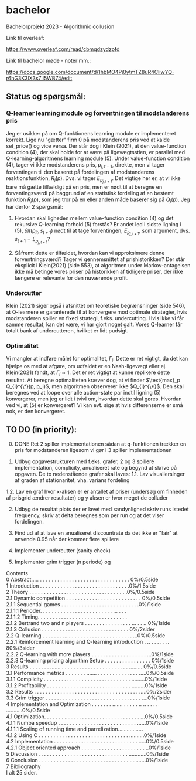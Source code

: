# bachelor

Bachelorprojekt 2023 - Algorithmic collusion

Link til overleaf: 

https://www.overleaf.com/read/cbmqdzydzpfd

Link til bachelor møde - noter mm.:

https://docs.google.com/document/d/1hbMO4Pj0ytmTZ8uR4CliwYQ-r6hG3K3lX3s7iI5WB74/edit

## Status og spørgsmål:
### Q-learner learning module og forventningen til modstanderens pris
Jeg er usikker på om Q-funktionens learning module er implementeret korrekt. Lige nu "gætter" firm 0 på modstanderens pris ved at kalde set_price() og vice versa. Der står dog i Klein (2021), at den value-function condition (4), der skal holde for at være på ligevægtsstien, er parallel med Q-learning-algoritmens learning module (5). Under value-function condition (4), tager vi ikke modstanderens pris, $p_{j,t+1}$, direkte, men vi tager forventingen til den baseret på fordelingen af modstanderens reaktionsfunktion, $R_j(p)$. Dvs. vi tager $E_{p_{j,t+1}}$. Det vigtige her er, at vi ikke bare må gætte tilfældigt på en pris, men er nødt til at beregne en forventingsværdi på baggrund af en statistisk fordeling af en bestemt funktion $R_j(p)$, som jeg tror på en eller anden måde baserer sig på $Q_j(p)$. Jeg har derfor 2 spørgsmål:

1. Hvordan skal ligheden mellem value-function condition (4) og det rekursive Q-learning forhold (5) forstås? Er andet led i sidste ligning i (5), $\delta \pi (p_{it}, s_{t+1})$ nødt til at tage forventingen, $E_{p_{j,t+1}}$, som argument, dvs. $s_{t+1}=E_{p_{j,t+1}}$?

2. Såfremt dette er tilfældet, hvordan kan vi approksimere denne forventningsværdi? Tager vi gennemsnittet af prishistorikken? Der står eksplicit i Klein(2021) (side 553), at algoritmen under Markov-antagelsen ikke må betinge vores priser på historikken af tidligere priser, der ikke længere er relevante for den nuværende profit. 

### Undercutter
Klein (2021) siger også i afsnittet om teoretiske begrænsninger (side 546), at Q-learnere er garanterede til at konvergere mod optimale strategier, hvis modstanderen spiller en fixed strategi, f.eks. undercutting. Hvis ikke vi får samme resultat, kan det være, vi har gjort noget galt. Vores Q-learner får totalt bank af undercutteren, hvilket er lidt pudsigt.

### Optimalitet
Vi mangler at indføre målet for optimalitet, $\Gamma_i$. Dette er ret vigtigt, da det kan hjælpe os med at afgøre, om udfaldet er en Nash-ligevægt eller ej. Klein(2021) fandt, at $\Gamma_i \approx 1$. Det er ret vigtigt at kunne replikere dette resultat. At beregne optimaliteten kræver dog, at vi finder $\text{max}_p Q_{i}^{\*}(p, p_j)$, men algoritmen observerer ikke $Q_{i}^{\*}$. Den skal beregnes ved at loope over alle action-state par indtil ligning (5) konvergerer, men jeg er lidt i tvivl om, hvordan dette skal gøres. Hvordan ved vi, at (5) er konvergeret? Vi kan evt. sige at hvis differenserne er små nok, er den konvergeret. 

## TO DO (in priority):
0. DONE Ret 2 spiller implementationen sådan at q-funktionen trækker en pris for modstanderen ligesom vi gør i 3 spiller implementationen

1. Udbyg opgavestrukturen med f.eks. grafer, 2 og 3 spillere implementation,      complicity, anualiseret rate og begynd at skrive på opgaven. De to nedenstående grafer skal laves:
  1.1. Lav visualiersinger af graden af stationaritet, vha. varians fordeling

  1.2. Lav en graf hvor x-aksen er er antallet af priser (undersøg om finheden af prisgrid ændrer resultater) og y aksen er hvor meget de colluder

2. Udbyg de resultat plots der er lavet med sandynlighed skriv runs istedet frequency, skriv at delta beregnes som per run og at det viser fordelingen. 

3. Find ud af at lave en anualiseret discountrate da det ikke er "fair" at anvende 0.95 når der kommer flere spillere

4. Implementer undercutter (sanity check)

5. Implementer grim trigger (n periode) og



Contents <br />
0 Abstract….. . . . . . . . . . . . . . . . . . . . . . . . . . . . . . . . 0%/0.5side <br />
1 Introduction . . . . . . . . . . . . . . . . . . . . . . . . . . . . . . .0%/1.5side <br />
2 Theory . . . . . . . . . . . . . . . . . . . . . . . . . . . . . . . . . .0%/0.5side <br />
2.1 Dynamic competition . . . . . . . . . . . . . . . . . . . . . . . . . . 0%/0.5side <br />
2.1.1 Sequential games . . . . . . . . . . . . . . . . . . . . . . . . . . .0%/1side <br />
2.1.1.1 Perioder. . . . . . . . . . . . . . . . . . . . . . . . . ... . . . <br /> 
2.1.1.2 Timing. . . . . . . . . . . . . . . . . . . . . . . . . . . . . . . <br />
2.1.2 Bertrand two and n players . . . . . . . . . . . . . . . . ... . . .. 0%/1side <br />
2.1.3 Collusion . . . . . . . . . . . . . . . . . . . . . . . . . . . . . . 0%/2sider <br />
2.2 Q-learning . . . . . . . ……. . . . . . . . . . . . . . . . . . . . . ...0%/0.5side <br />
2.2.1 Reinforcement learning and Q-learning introduction . .. . . . . . ..  80%/3sider <br />
2.2.2 Q-learning with more players . . . . . . . . . . . . . . . . . . . ...0%/1side <br />
2.2.3 Q-learning pricing algorithm Setup . . . . . . . . . . . . . . . . 0%/1side <br />
3 Results . . . . . . . ……. . . . . . . . . . . . . . . . . . . . . . . . ……….0%/0.5side <br />
3.1 Performance metrics . . . . . . . ……. . . . . . . . . . . . . . . .….0%/0.5side <br />
3.1.1 Complicity . . . . . . . . . . . . . . . . . . . . . . . . . . . . . . .……..0%/1side <br />
3.1.2 Profitability . . . . . . . . . . . . . . . . . . . . . . . . . . . . . ………0%/1side <br />
3.2 Results . . . . . . . . . . . . . . . . . . . . . . . . . . . . . . . . . . . . …..0%/2sider <br />
3.3 Grim trigger . . . . . . . . . . . . . . . . . . . . . . . . . . . . . . . . . ….0%/1side <br />
4 Implementation and Optimization . . . . . . . ……. . . . . . .. .. . . . . .……….0%/0.5side <br />
4.1 Optimization. . . . . . . ……. . . . . . . . . . . . . . . . . . . . . . . ...0%/0.5side <br />
4.1.1 Numba speedup . . . . . . . . . . . . . . . . . . . . . . . . . . . …...0%/1side <br />
4.1.1.1 Scaling of running time and parrelization…………….. <br />
4.1.2 Using C . . . . . . . . . . . . . . . . . . . . . . . . . . . . . . . ……….0%/1side <br />
4.2 Implementation . . . . . . . ……. . . . . . . . . . . . . . . . . . . .….0%/0.5side <br />
4.2.1 Object oriented approach . . . . . . . . . . . . . . . . . . . . . . ..0%/1side <br />
5 Discussion . . . . . . . . . . . . . . . . . . . . . . . . . . . . . . . ………...0%/1side <br />
6 Conclusion . . . . . . . . . . . . . . . . . . . . . . . . . . . . . . . ………..0%/1side <br />
7 Bibliography <br />
I alt 25 sider.
